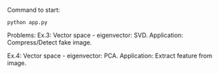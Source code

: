 Command to start:
```
python app.py
```

Problems:
Ex.3: Vector space - eigenvector: SVD.
Application: Compress/Detect fake image.

Ex.4: Vector space - eigenvector: PCA.
Application: Extract feature from image.
